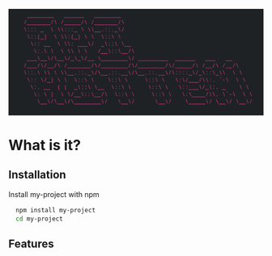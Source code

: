 ![Colored ASCII Art](demo/image.png)
# What is it?




## Installation

Install my-project with npm

```bash
  npm install my-project
  cd my-project
```
    
## Features 
